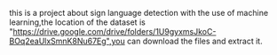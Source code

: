 this is a project about sign language detection with the use of machine learning,the location of the dataset is "https://drive.google.com/drive/folders/1U9gyxmsJkoC-BOq2eaUlxSmnK8Nu67Eg",you can download the files and extract it.
